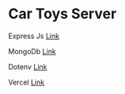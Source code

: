 # Car Toys Server 
 
Express Js [Link](https://expressjs.com/)

MongoDb [Link](https://www.mongodb.com/)

Dotenv [Link](https://www.npmjs.com/package/dotenv)

Vercel [Link](https://vercel.com/)